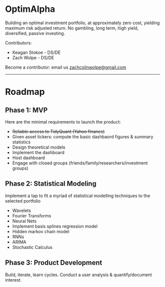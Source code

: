 # OptimAlpha

Building an optimal investment portfolio, at approximately zero cost, yielding maximum risk adjusted return. No gambling, long term, high yield, diversified, passive investing.

Contributors:
- Keagan Stokoe - DS/DE
- Zach Wolpe    - DS/DE

Become a contributor: email us zachcolinwolpe@gmail.com

----------------------


# Roadmap

## Phase 1: MVP
Here are the minimal requirements to launch the product:

- ~~Reliable access to TidyQuant (Yahoo finance)~~
- Given asset tickers: compute the basic dashbaord figures \& summary statistics
- Design theoretical models
- Implement the dashboard
- Host dashboard
- Engage with closed groups (friends/family/researchers/investment groups)


## Phase 2: Statistical Modeling 
Implement a tap to fit a myriad of statistical modelling techniques to the selected portfolio 
- Wavelets
- Fourier Transforms
- Neural Nets
- Implement basis splines regression model
- Hidden markov chain model
- RNNs
- ARIMA
- Stochastic Calculus

## Phase 3: Product Development
Build, iterate, learn cycles. Conduct a user analysis \& quantify/document interest.
